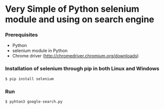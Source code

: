 # Very Simple of Python selenium module and using on search engine

### Prerequisites
- Python
- selenium module in Python
- Chrome driver (http://chromedriver.chromium.org/downloads)

### Installation of selenium through pip in both Linux and Windows
```sh
$ pip install selenium
```

### Run
```sh
$ pyhton3 google-search.py
```

